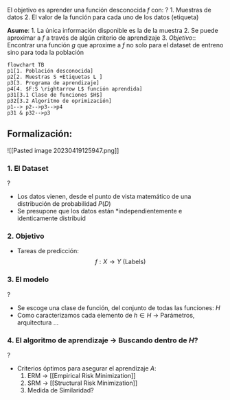 El objetivo es aprender una función desconocida $f$ con:
?
	1. Muestras de datos
	2. El valor de la función para cada uno de los datos (etiqueta)


**Asume**:
	1. La única información disponible es la de la muestra
	2. Se puede aproximar a $f$ a través de algún criterio de aprendizaje
	3. *Objetivo*:: Encontrar una función $g$ que aproxime a $f$ no solo para el dataset de entreno sino para toda la población

```mermaid
flowchart TB
p1[1. Población desconocida]
p2[2. Muestras S +Etiquetas L ]
p3[3. Programa de aprendizaje]
p4[4. $F:S \rightarrow L$ función aprendida]
p31[3.1 Clase de funciones $H$]
p32[3.2 Algoritmo de oprimización]
p1--> p2-->p3-->p4
p31 & p32-->p3

```


## Formalización:
![[Pasted image 20230419125947.png]]

### 1. El Dataset
?
- Los datos vienen, desde el punto de vista matemático de una distribución de probabilidad $P(D)$
- Se presupone que los datos están *independientemente e identicamente distribuid

### 2. Objetivo
- Tareas de predicción:$$f:X \rightarrow Y \text{ (Labels)}$$
 
### 3. El modelo
?
- Se escoge una clase de función, del conjunto de todas las funciones: $H$ 
- Como caracterizamos cada elemento de $h \in H$ -> Parámetros, arquitectura ... 

### 4. El algoritmo de aprendizaje -> Buscando dentro de $H$?
?
- Criterios óptimos para asegurar el aprendizaje $A$:
	1. ERM -> [[Empirical Risk Minimization]]
	2. SRM -> [[Structural Risk Minimization]]
	3. Medida de Similaridad?